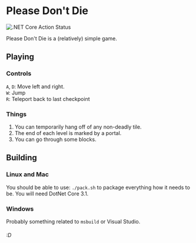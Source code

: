 # Please Don't Die
![.NET Core Action Status](https://github.com/LiamCoal/PDD/workflows/.NET%20Core/badge.svg)

Please Don't Die is a (relatively) simple game.

## Playing

### Controls
`A`, `D`: Move left and right.  
`W`: Jump  
`R`: Teleport back to last checkpoint

### Things
1. You can temporarily hang off of any non-deadly tile.
2. The end of each level is marked by a portal.
3. You can go through some blocks.

## Building

### Linux and Mac
You should be able to use: `./pack.sh` to package everything how it needs to be. You will need DotNet Core 3.1.

### Windows
Probably something related to `msbuild` or Visual Studio.

###### :D